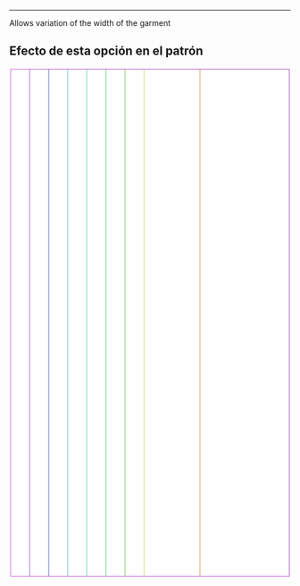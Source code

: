 ---

Allows variation of the width of the garment


## Efecto de esta opción en el patrón
![Esta imagen muestra el efecto de esta opción superponiendo varias variantes que tienen un valor diferente para esta opción](tiberius_widthbonus_sample.svg "Efecto de esta opción en el patrón")